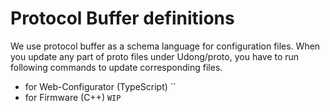 # Protocol Buffer definitions
We use protocol buffer as a schema language for configuration files.
When you update any part of proto files under Udong/proto, you have to run following commands to update corresponding files.

- for Web-Configurator (TypeScript)
``
- for Firmware (C++)
`WIP`
